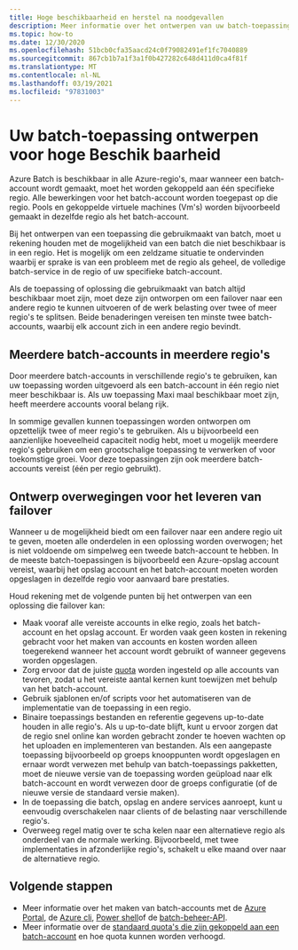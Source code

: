 ```yaml
---
title: Hoge beschikbaarheid en herstel na noodgevallen
description: Meer informatie over het ontwerpen van uw batch-toepassing voor een regionale storing.
ms.topic: how-to
ms.date: 12/30/2020
ms.openlocfilehash: 51bcb0cfa35aacd24c0f79082491ef1fc7040889
ms.sourcegitcommit: 867cb1b7a1f3a1f0b427282c648d411d0ca4f81f
ms.translationtype: MT
ms.contentlocale: nl-NL
ms.lasthandoff: 03/19/2021
ms.locfileid: "97831003"
---
```

# <a name="design-your-batch-application-for-high-availability"></a>Uw batch-toepassing ontwerpen voor hoge Beschik baarheid

Azure Batch is beschikbaar in alle Azure-regio's, maar wanneer een batch-account wordt gemaakt, moet het worden gekoppeld aan één specifieke regio. Alle bewerkingen voor het batch-account worden toegepast op die regio. Pools en gekoppelde virtuele machines (Vm's) worden bijvoorbeeld gemaakt in dezelfde regio als het batch-account.

Bij het ontwerpen van een toepassing die gebruikmaakt van batch, moet u rekening houden met de mogelijkheid van een batch die niet beschikbaar is in een regio. Het is mogelijk om een zeldzame situatie te ondervinden waarbij er sprake is van een probleem met de regio als geheel, de volledige batch-service in de regio of uw specifieke batch-account.

Als de toepassing of oplossing die gebruikmaakt van batch altijd beschikbaar moet zijn, moet deze zijn ontworpen om een failover naar een andere regio te kunnen uitvoeren of de werk belasting over twee of meer regio's te splitsen. Beide benaderingen vereisen ten minste twee batch-accounts, waarbij elk account zich in een andere regio bevindt.

## <a name="multiple-batch-accounts-in-multiple-regions"></a>Meerdere batch-accounts in meerdere regio's

Door meerdere batch-accounts in verschillende regio's te gebruiken, kan uw toepassing worden uitgevoerd als een batch-account in één regio niet meer beschikbaar is. Als uw toepassing Maxi maal beschikbaar moet zijn, heeft meerdere accounts vooral belang rijk.

In sommige gevallen kunnen toepassingen worden ontworpen om opzettelijk twee of meer regio's te gebruiken. Als u bijvoorbeeld een aanzienlijke hoeveelheid capaciteit nodig hebt, moet u mogelijk meerdere regio's gebruiken om een grootschalige toepassing te verwerken of voor toekomstige groei. Voor deze toepassingen zijn ook meerdere batch-accounts vereist (één per regio gebruikt).

## <a name="design-considerations-for-providing-failover"></a>Ontwerp overwegingen voor het leveren van failover

Wanneer u de mogelijkheid biedt om een failover naar een andere regio uit te geven, moeten alle onderdelen in een oplossing worden overwogen; het is niet voldoende om simpelweg een tweede batch-account te hebben. In de meeste batch-toepassingen is bijvoorbeeld een Azure-opslag account vereist, waarbij het opslag account en het batch-account moeten worden opgeslagen in dezelfde regio voor aanvaard bare prestaties.

Houd rekening met de volgende punten bij het ontwerpen van een oplossing die failover kan:

- Maak vooraf alle vereiste accounts in elke regio, zoals het batch-account en het opslag account. Er worden vaak geen kosten in rekening gebracht voor het maken van accounts en kosten worden alleen toegerekend wanneer het account wordt gebruikt of wanneer gegevens worden opgeslagen.
- Zorg ervoor dat de juiste [quota](batch-quota-limit.md) worden ingesteld op alle accounts van tevoren, zodat u het vereiste aantal kernen kunt toewijzen met behulp van het batch-account.
- Gebruik sjablonen en/of scripts voor het automatiseren van de implementatie van de toepassing in een regio.
- Binaire toepassings bestanden en referentie gegevens up-to-date houden in alle regio's. Als u up-to-date blijft, kunt u ervoor zorgen dat de regio snel online kan worden gebracht zonder te hoeven wachten op het uploaden en implementeren van bestanden. Als een aangepaste toepassing bijvoorbeeld op groeps knooppunten wordt opgeslagen en ernaar wordt verwezen met behulp van batch-toepassings pakketten, moet de nieuwe versie van de toepassing worden geüpload naar elk batch-account en wordt verwezen door de groeps configuratie (of de nieuwe versie de standaard versie maken).
- In de toepassing die batch, opslag en andere services aanroept, kunt u eenvoudig overschakelen naar clients of de belasting naar verschillende regio's.
- Overweeg regel matig over te scha kelen naar een alternatieve regio als onderdeel van de normale werking. Bijvoorbeeld, met twee implementaties in afzonderlijke regio's, schakelt u elke maand over naar de alternatieve regio.

## <a name="next-steps"></a>Volgende stappen

- Meer informatie over het maken van batch-accounts met de [Azure Portal](batch-account-create-portal.md), de [Azure cli](./scripts/batch-cli-sample-create-account.md), [Power shell](batch-powershell-cmdlets-get-started.md)of de [batch-beheer-API](batch-management-dotnet.md).
- Meer informatie over de [standaard quota's die zijn gekoppeld aan een batch-account](batch-quota-limit.md) en hoe quota kunnen worden verhoogd.
